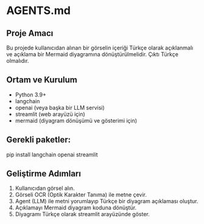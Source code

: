 # AGENTS.md
## Proje Amacı
Bu projede kullanıcıdan alınan bir görselin içeriği Türkçe olarak açıklanmalı ve açıklama bir Mermaid diyagramına dönüştürülmelidir. Çıktı Türkçe olmalıdır.

## Ortam ve Kurulum
- Python 3.9+
- langchain
- openai (veya başka bir LLM servisi)
- streamlit (web arayüzü için)
- mermaid (diyagram dönüşümü ve gösterimi için)

## Gerekli paketler: 
pip install langchain openai streamlit

## Geliştirme Adımları
1. Kullanıcıdan görsel alın.
2. Görseli OCR (Optik Karakter Tanıma) ile metne çevir.
3. Agent (LLM) ile metni yorumlayıp Türkçe bir diyagram açıklaması oluştur.
4. Açıklamayı Mermaid diyagram koduna dönüştür.
5. Diyagramı Türkçe olarak streamlit arayüzünde göster.
